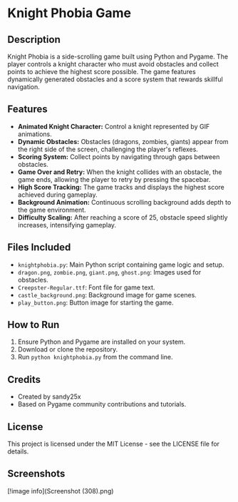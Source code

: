 # Knight Phobia Game

## Description
Knight Phobia is a side-scrolling game built using Python and Pygame. The player controls a knight character who must avoid obstacles and collect points to achieve the highest score possible. The game features dynamically generated obstacles and a score system that rewards skillful navigation.

## Features
- **Animated Knight Character:** Control a knight represented by GIF animations.
- **Dynamic Obstacles:** Obstacles (dragons, zombies, giants) appear from the right side of the screen, challenging the player's reflexes.
- **Scoring System:** Collect points by navigating through gaps between obstacles.
- **Game Over and Retry:** When the knight collides with an obstacle, the game ends, allowing the player to retry by pressing the spacebar.
- **High Score Tracking:** The game tracks and displays the highest score achieved during gameplay.
- **Background Animation:** Continuous scrolling background adds depth to the game environment.
- **Difficulty Scaling:** After reaching a score of 25, obstacle speed slightly increases, intensifying gameplay.

## Files Included
- `knightphobia.py`: Main Python script containing game logic and setup.
- `dragon.png`, `zombie.png`, `giant.png`, `ghost.png`: Images used for obstacles.
- `Creepster-Regular.ttf`: Font file for game text.
- `castle_background.png`: Background image for game scenes.
- `play_button.png`: Button image for starting the game.

## How to Run
1. Ensure Python and Pygame are installed on your system.
2. Download or clone the repository.
3. Run `python knightphobia.py` from the command line.

## Credits
- Created by sandy25x
- Based on Pygame community contributions and tutorials.

## License
This project is licensed under the MIT License - see the LICENSE file for details.

## Screenshots
[!image info](Screenshot (308).png)
